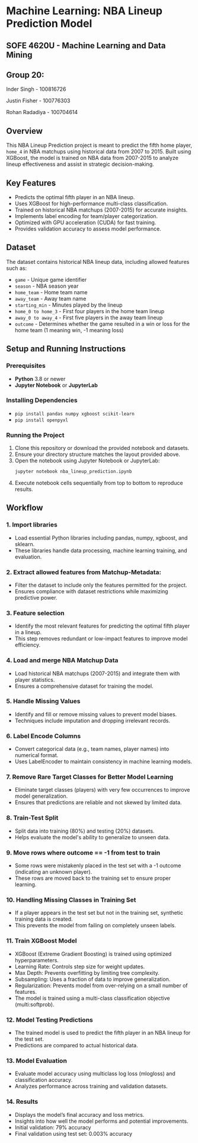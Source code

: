 # Machine Learning: NBA Lineup Prediction Model

## SOFE 4620U - Machine Learning and Data Mining

## Group 20:

Inder Singh - 100816726

Justin Fisher - 100776303

Rohan Radadiya - 100704614

## Overview

This NBA Lineup Prediction project is meant to predict the fifth home player, ` home_4 ` in NBA matchups using historical data from 2007 to 2015.
Built using XGBoost, the model is trained on NBA data from 2007-2015 to analyze lineup effectiveness and assist in strategic decision-making.

## Key Features

- Predicts the optimal fifth player in an NBA lineup.
- Uses XGBoost for high-performance multi-class classification.
- Trained on historical NBA matchups (2007-2015) for accurate insights.
- Implements label encoding for team/player categorization.
- Optimized with GPU acceleration (CUDA) for fast training.
- Provides validation accuracy to assess model performance.

## Dataset

The dataset contains historical NBA lineup data, including allowed features such as:

- `game` - Unique game identifier
- `season` - NBA season year
- `home_team` - Home team name
- `away_team` - Away team name
- `starting_min` - Minutes played by the lineup
- `home_0 to home_3` - First four players in the home team lineup
- `away_0 to away_4` - First five players in the away team lineup
- `outcome` - Determines whether the game resulted in a win or loss for the home team (1 meaning win, -1 meaning loss)

## Setup and Running Instructions

### Prerequisites
- **Python** 3.8 or newer
- **Jupyter Notebook** or **JupyterLab**

### Installing Dependencies

- `pip install pandas numpy xgboost scikit-learn`
- `pip install openpyxl`

### Running the Project
1. Clone this repository or download the provided notebook and datasets.
2. Ensure your directory structure matches the layout provided above.
3. Open the notebook using Jupyter Notebook or JupyterLab:
   ```bash
   jupyter notebook nba_lineup_prediction.ipynb
4. Execute notebook cells sequentially from top to bottom to reproduce results.

## Workflow

### 1. Import libraries
- Load essential Python libraries including pandas, numpy, xgboost, and sklearn.
- These libraries handle data processing, machine learning training, and evaluation.

### 2. Extract allowed features from Matchup-Metadata:
- Filter the dataset to include only the features permitted for the project.
- Ensures compliance with dataset restrictions while maximizing predictive power.

### 3. Feature selection
- Identify the most relevant features for predicting the optimal fifth player in a lineup.
- This step removes redundant or low-impact features to improve model efficiency.

### 4. Load and merge NBA Matchup Data
- Load historical NBA matchups (2007-2015) and integrate them with player statistics.
- Ensures a comprehensive dataset for training the model.

### 5. Handle Missing Values
- Identify and fill or remove missing values to prevent model biases.
- Techniques include imputation and dropping irrelevant records.

### 6. Label Encode Columns
- Convert categorical data (e.g., team names, player names) into numerical format.
- Uses LabelEncoder to maintain consistency in machine learning models.

### 7. Remove Rare Target Classes for Better Model Learning
- Eliminate target classes (players) with very few occurrences to improve model generalization.
- Ensures that predictions are reliable and not skewed by limited data.

### 8. Train-Test Split
- Split data into training (80%) and testing (20%) datasets.
- Helps evaluate the model's ability to generalize to unseen data.

### 9. Move rows where outcome == -1 from test to train
- Some rows were mistakenly placed in the test set with a -1 outcome (indicating an unknown player).
- These rows are moved back to the training set to ensure proper learning.

### 10. Handling Missing Classes in Training Set
- If a player appears in the test set but not in the training set, synthetic training data is created.
- This prevents the model from failing on completely unseen labels.

### 11. Train XGBoost Model
- XGBoost (Extreme Gradient Boosting) is trained using optimized hyperparameters.
- Learning Rate: Controls step size for weight updates.
- Max Depth: Prevents overfitting by limiting tree complexity.
- Subsampling: Uses a fraction of data to improve generalization.
- Regularization: Prevents model from over-relying on a small number of features.
- The model is trained using a multi-class classification objective (multi:softprob).

### 12. Model Testing Predictions
- The trained model is used to predict the fifth player in an NBA lineup for the test set.
- Predictions are compared to actual historical data.

### 13. Model Evaluation
- Evaluate model accuracy using multiclass log loss (mlogloss) and classification accuracy.
- Analyzes performance across training and validation datasets.

### 14. Results
- Displays the model’s final accuracy and loss metrics.
- Insights into how well the model performs and potential improvements.
- Initial validation: 79% accuracy
- Final validation using test set: 0.003% accuracy
